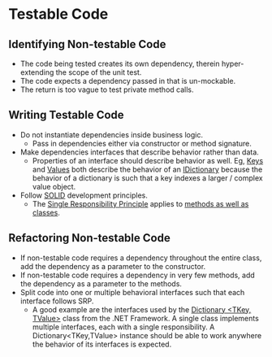 # Testable Code

## Identifying Non-testable Code
* The code being tested creates its own dependency, therein hyper-extending the
scope of the unit test.
* The code expects a dependency passed in that is un-mockable.
* The return is too vague to test private method calls.

## Writing Testable Code
* Do not instantiate dependencies inside business logic.
  * Pass in dependencies either via constructor or method signature.
* Make dependencies interfaces that describe behavior rather than data.
  * Properties of an interface should describe behavior as well. Eg,
  [Keys](https://msdn.microsoft.com/en-us/library/system.collections.idictionary.keys.aspx)
  and
  [Values](https://msdn.microsoft.com/en-us/library/system.collections.idictionary.values.aspx) both describe the behavior of an
  [IDictionary](https://msdn.microsoft.com/en-us/library/System.Collections.IDictionary.aspx)
  because the behavior of a dictionary is such that a key indexes a larger /
  complex value object.
* Follow [SOLID](http://en.wikipedia.org/wiki/SOLID_%28object-oriented_design%29)
development principles.
    * The [Single Responsibility Principle](http://en.wikipedia.org/wiki/Single_responsibility_principle)
    applies to [methods as well as classes](http://www.developerfusion.com/article/137636/taking-the-single-responsibility-principle-seriously/).

## Refactoring Non-testable Code
* If non-testable code requires a dependency throughout the entire class, add
the dependency as a parameter to the constructor.
* If non-testable code requires a dependency in very few methods, add the
dependency as a parameter to the methods.
* Split code into one or multiple behavioral interfaces such that each interface
follows SRP.
  * A good example are the interfaces used by the
  [Dictionary \<TKey, TValue\>](https://msdn.microsoft.com/en-us/library/xfhwa508.aspx)
  class from the .NET Framework.  A single class implements multiple interfaces,
  each with a single responsibility.  A Dictionary<TKey,TValue> instance should
  be able to work anywhere the behavior of its interfaces is expected.
